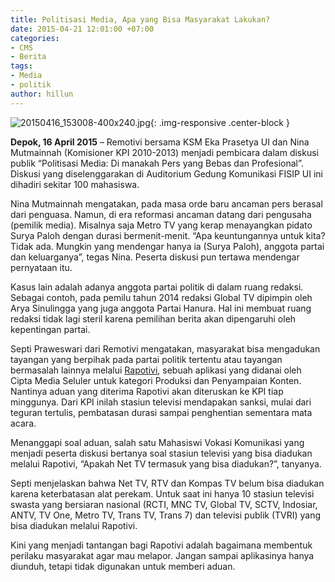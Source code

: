 ```yaml
---
title: Politisasi Media, Apa yang Bisa Masyarakat Lakukan?
date: 2015-04-21 12:01:00 +07:00
categories:
- CMS
- Berita
tags:
- Media
- politik
author: hillun
---
```


![20150416_153008-400x240.jpg](/uploads/20150416_153008-400x240.jpg){: .img-responsive .center-block }

**Depok, 16 April 2015** – Remotivi bersama KSM Eka Prasetya UI dan Nina Mutmainnah (Komisioner KPI 2010-2013) menjadi pembicara dalam diskusi publik “Politisasi Media: Di manakah Pers yang Bebas dan Profesional”. Diskusi yang diselenggarakan di Auditorium Gedung Komunikasi FISIP UI ini dihadiri sekitar 100 mahasiswa.

Nina Mutmainnah mengatakan, pada masa orde baru ancaman pers berasal dari penguasa. Namun, di era reformasi ancaman datang dari pengusaha (pemilik media). Misalnya saja Metro TV yang kerap menayangkan pidato Surya Paloh dengan durasi bermenit-menit. “Apa keuntungannya untuk kita? Tidak ada. Mungkin yang mendengar hanya ia (Surya Paloh), anggota partai dan keluarganya”, tegas Nina. Peserta diskusi pun tertawa mendengar pernyataan itu.

Kasus lain adalah adanya anggota partai politik di dalam ruang redaksi. Sebagai contoh, pada pemilu tahun 2014 redaksi Global TV dipimpin oleh Arya Sinulingga yang juga anggota Partai Hanura. Hal ini membuat ruang redaksi tidak lagi steril karena pemilihan berita akan dipengaruhi oleh kepentingan partai.

Septi Praweswari dari Remotivi mengatakan, masyarakat bisa mengadukan tayangan yang berpihak pada partai politik tertentu atau tayangan bermasalah lainnya melalui [Rapotivi](https://play.google.com/store/search?q=rapotivi&c=apps), sebuah aplikasi yang didanai oleh Cipta Media Seluler untuk kategori Produksi dan Penyampaian Konten. Nantinya aduan yang diterima Rapotivi akan diteruskan ke KPI tiap minggunya. Dari KPI inilah stasiun televisi mendapakan sanksi, mulai dari teguran tertulis, pembatasan durasi sampai penghentian sementara mata acara.

Menanggapi soal aduan, salah satu Mahasiswi Vokasi Komunikasi yang menjadi peserta diskusi bertanya soal stasiun televisi yang bisa diadukan melalui Rapotivi, “Apakah Net TV termasuk yang bisa diadukan?”, tanyanya.

Septi menjelaskan bahwa Net TV, RTV dan Kompas TV belum bisa diadukan karena keterbatasan alat perekam. Untuk saat ini hanya 10 stasiun televisi swasta yang bersiaran nasional (RCTI, MNC TV, Global TV, SCTV, Indosiar, ANTV, TV One, Metro TV, Trans TV, Trans 7) dan televisi publik (TVRI) yang bisa diadukan melalui Rapotivi.

Kini yang menjadi tantangan bagi Rapotivi adalah bagaimana membentuk perilaku masyarakat agar mau melapor. Jangan sampai aplikasinya hanya diunduh, tetapi tidak digunakan untuk memberi aduan.